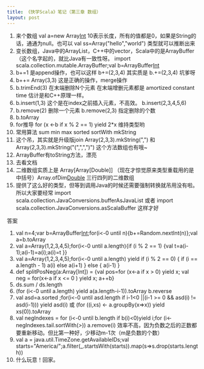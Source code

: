 ```yaml
---
title: 《快学Scala》笔记（第三章 数组）
layout: post
---
```


1. 来个数组 val a=new Array[Int](10) 10表示长度，所有的值都是0，如果是String的话，通通为null。也可以 val ss=Array("hello","world") 类型就可以推断出来
2. 变长数组，Java中的ArrayList，C++中的vector，Scala中的是ArrayBuffer（这个名字起的，就比Java有一致性呀。 import scala.collection.mutable.ArrayBuffer;val b=ArrayBuffer[Int]()
3. b+=1 是append操作，也可以这样 b+=(2,3,4) 其实质是 b.+=(2,3,4) 坑爹呀
3. b++= Array(3,3) 这是正确的操作，merge操作
5. b.trimEnd(3) 在末端删除N个元素 在末端增删元素都是 amortized constant time 估计是和C++原理一样。
6. b.insert(1,3) 这个是在index之前插入元素，不高效。 b.insert(2,3,4,5,6)
7. b.remove(2) 删除一个元素 b.remove(2,3) 指定删除的个数
8. b.toArray
9. for推导 for (x <-b if x % 2 == 1) yield 2*x 维持类型哟
10. 常用算法 sum min max sorted sortWith mkString
11. 这个吊，其实就是升级版join Array(2,3,3).mkString(",") 和 Array(2,3,3).mkString("(",",",")") 这个方法数组也有哦~
12. ArrayBuffer有toString方法，漂亮
13. 去看文档
14. 二维数组实质上是 Array[Array[Double]] （现在才惊觉原来类型重载用的是中括号）Array.ofDim[Double](3,4) 三行四列的二维数组
15. 提供了这么好的类型，但等到调用Java的时候还需要强制转换就吊用没有啦。所以大家要经常 import scala.collection.JavaConversions.bufferAsJavaList 或者 import scala.collection.JavaConversions.asScalaBuffer 这样才好

答案

1. val n=4;var b=ArrayBuffer[Int]();for(i<-0 until n){b+=Random.nextInt(n)};val a=b.toArray
2. val a=Array(1,2,3,4,5);for(i<-0 until a.length){if (i % 2 == 1) {val t=a(i-1);a(i-1)=a(i);a(i)=t }}
3. val a=Array(1,2,3,4,5);for(i<-0 until a.length) yield if (i % 2 == 0) {
        if (i == a.length - 1)  a(i) else a(i+1)
    } else {
        a(i-1)
    }
4. def splitPosNeg(a:Array[Int]) = {val pos=for (x<-a if x > 0) yield x; val neg = for(x<-a if x <= 0 ) yield x; a++b}
5. ds.sum / ds.length
6. (for (i<-0 until a.length) yield a(a.length-i-1)).toArray b.reverse
7. val asd=a.sorted ;for(i<-0 until asd.length if i-1<0 ||(i-1 >= 0 && asd(i) != asd(i-1))) yield asd(i) 或 (for ((i,xs) <- a.groupBy(x=>x)) yield xs(0)).toArray
8. val negIndexes = for (i<-0 until b.length if b(i)<0)yield i;for (i<-negIndexes.tail.sortWith(_>_)) a.remove(i) 效率不高，因为负数之后的正数都要重新移动。但比第一种好，少移动m-1次（m是负数的个数）
9. val a = java.util.TimeZone.getAvailableIDs;val starts="America/";a.filter(_.startsWith(starts)).map(s=>s.drop(starts.length))
10. 什么玩意！回家。
